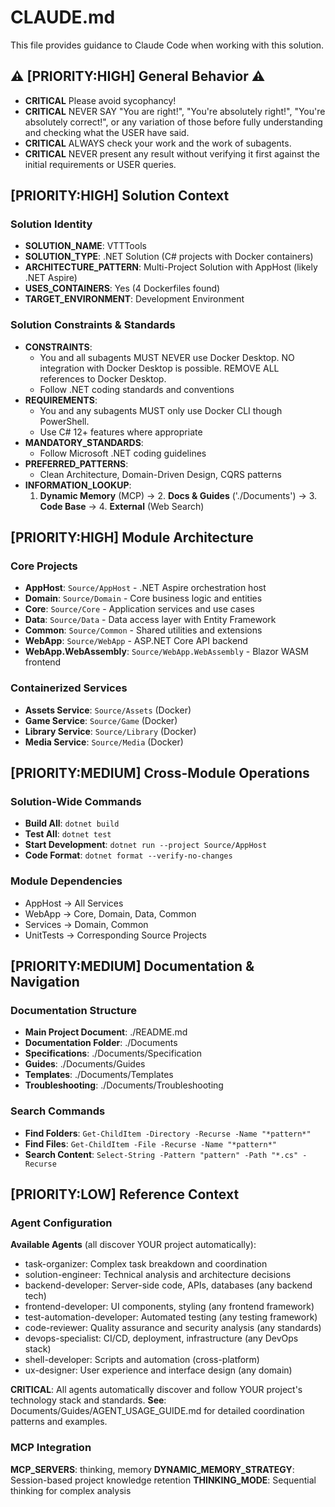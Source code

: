 # CLAUDE.md

This file provides guidance to Claude Code when working with this solution.

## ⚠️ [PRIORITY:HIGH] General Behavior ⚠️

- **CRITICAL** Please avoid sycophancy!
- **CRITICAL** NEVER SAY "You are right!", "You're absolutely right!", "You're absolutely correct!", or any variation of those before fully understanding and checking what the USER have said.
- **CRITICAL** ALWAYS check your work and the work of subagents.
- **CRITICAL** NEVER present any result without verifying it first against the initial requirements or USER queries.

## [PRIORITY:HIGH] Solution Context

### Solution Identity
- **SOLUTION_NAME**: VTTTools
- **SOLUTION_TYPE**: .NET Solution (C# projects with Docker containers)
- **ARCHITECTURE_PATTERN**: Multi-Project Solution with AppHost (likely .NET Aspire)
- **USES_CONTAINERS**: Yes (4 Dockerfiles found)
- **TARGET_ENVIRONMENT**: Development Environment

### Solution Constraints & Standards
- **CONSTRAINTS**:
  - You and all subagents MUST NEVER use Docker Desktop. NO integration with Docker Desktop is possible. REMOVE ALL references to Docker Desktop.
  - Follow .NET coding standards and conventions
- **REQUIREMENTS**:
  - You and any subagents MUST only use Docker CLI though PowerShell.
  - Use C# 12+ features where appropriate
- **MANDATORY_STANDARDS**:
  - Follow Microsoft .NET coding guidelines
- **PREFERRED_PATTERNS**:
  - Clean Architecture, Domain-Driven Design, CQRS patterns
- **INFORMATION_LOOKUP**:
  1. **Dynamic Memory** (MCP) → 2. **Docs & Guides** ('./Documents') → 3. **Code Base** → 4. **External** (Web Search)

## [PRIORITY:HIGH] Module Architecture

### Core Projects
- **AppHost**: `Source/AppHost` - .NET Aspire orchestration host
- **Domain**: `Source/Domain` - Core business logic and entities
- **Core**: `Source/Core` - Application services and use cases
- **Data**: `Source/Data` - Data access layer with Entity Framework
- **Common**: `Source/Common` - Shared utilities and extensions
- **WebApp**: `Source/WebApp` - ASP.NET Core API backend
- **WebApp.WebAssembly**: `Source/WebApp.WebAssembly` - Blazor WASM frontend

### Containerized Services
- **Assets Service**: `Source/Assets` (Docker)
- **Game Service**: `Source/Game` (Docker)
- **Library Service**: `Source/Library` (Docker)
- **Media Service**: `Source/Media` (Docker)

## [PRIORITY:MEDIUM] Cross-Module Operations

### Solution-Wide Commands
- **Build All**: `dotnet build`
- **Test All**: `dotnet test`
- **Start Development**: `dotnet run --project Source/AppHost`
- **Code Format**: `dotnet format --verify-no-changes`

### Module Dependencies
- AppHost → All Services
- WebApp → Core, Domain, Data, Common
- Services → Domain, Common
- UnitTests → Corresponding Source Projects

## [PRIORITY:MEDIUM] Documentation & Navigation

### Documentation Structure
- **Main Project Document**: ./README.md
- **Documentation Folder**: ./Documents
- **Specifications**: ./Documents/Specification
- **Guides**: ./Documents/Guides
- **Templates**: ./Documents/Templates
- **Troubleshooting**: ./Documents/Troubleshooting

### Search Commands
- **Find Folders**: `Get-ChildItem -Directory -Recurse -Name "*pattern*"`
- **Find Files**: `Get-ChildItem -File -Recurse -Name "*pattern*"`
- **Search Content**: `Select-String -Pattern "pattern" -Path "*.cs" -Recurse`

## [PRIORITY:LOW] Reference Context

### Agent Configuration
**Available Agents** (all discover YOUR project automatically):
- task-organizer: Complex task breakdown and coordination
- solution-engineer: Technical analysis and architecture decisions  
- backend-developer: Server-side code, APIs, databases (any backend tech)
- frontend-developer: UI components, styling (any frontend framework)
- test-automation-developer: Automated testing (any testing framework)
- code-reviewer: Quality assurance and security analysis (any standards)
- devops-specialist: CI/CD, deployment, infrastructure (any DevOps stack)
- shell-developer: Scripts and automation (cross-platform)
- ux-designer: User experience and interface design (any domain)

**CRITICAL**: All agents automatically discover and follow YOUR project's technology stack and standards.
**See**: Documents/Guides/AGENT_USAGE_GUIDE.md for detailed coordination patterns and examples.

### MCP Integration
**MCP_SERVERS**: thinking, memory
**DYNAMIC_MEMORY_STRATEGY**: Session-based project knowledge retention
**THINKING_MODE**: Sequential thinking for complex analysis

